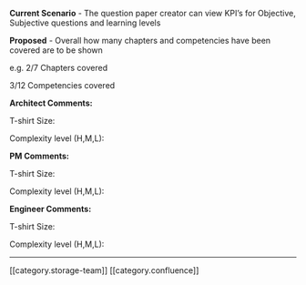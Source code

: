  **Current Scenario**  - The question paper creator can view KPI’s for Objective, Subjective questions and learning levels

 **Proposed**  - Overall how many chapters and competencies have been covered are to be shown

e.g. 2/7 Chapters covered

3/12 Competencies covered



 **Architect Comments:** 

T-shirt Size:

Complexity level (H,M,L):

 **PM Comments:** 

T-shirt Size:

Complexity level (H,M,L):

 **Engineer Comments:** 

T-shirt Size:

Complexity level (H,M,L):



*****

[[category.storage-team]] 
[[category.confluence]] 
